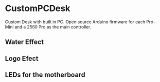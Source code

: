 # CustomPCDesk
Custom Desk with built in PC.  Open source Arduino firmware for each Pro-Mini and a 2560 Pro as the main controller.

## Water Effect

## Logo Efect

## LEDs for the motherboard
